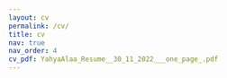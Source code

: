 ```yaml
---
layout: cv
permalink: /cv/
title: cv
nav: true
nav_order: 4
cv_pdf: YahyaAlaa_Resume__30_11_2022___one_page_.pdf
---
```

